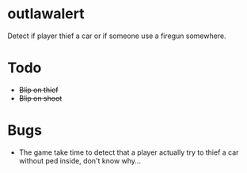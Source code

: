 # outlawalert
Detect if player thief a car or if someone use a firegun somewhere.

# Todo #

* ~~Blip on thief~~
* ~~Blip on shoot~~


# Bugs #

* The game take time to detect that a player actually try to thief a car without ped inside, don't know why...
